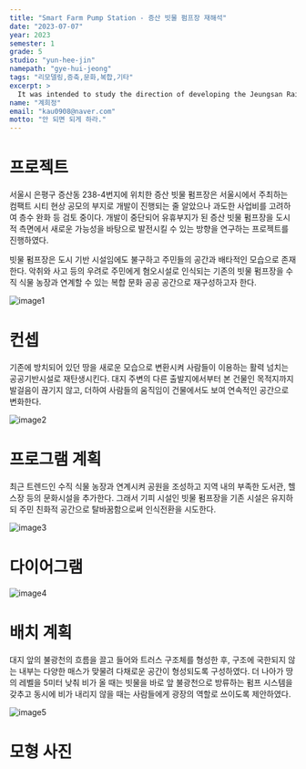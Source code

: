 ```yaml
---
title: "Smart Farm Pump Station - 증산 빗물 펌프장 재해석"
date: "2023-07-07"
year: 2023
semester: 1
grade: 5
studio: "yun-hee-jin"
namepath: "gye-hui-jeong"
tags: "리모델링,증축,문화,복합,기타"
excerpt: >
  It was intended to study the direction of developing the Jeungsan Rainwater Pump Station, which has become an idle site due to the suspension of development, based on new possibilities from an urban perspective.
name: "계희정"
email: "kau0908@naver.com"
motto: "안 되면 되게 하라."
---
```


# 프로젝트

서울시 은평구 증산동 238-4번지에 위치한 증산 빗물 펌프장은 서울시에서 주최하는 컴팩트 시티 현상 공모의 부지로 개발이 진행되는 줄 알았으나 과도한 사업비를 고려하여 층수 완화 등 검토 중이다. 개발이 중단되어 유휴부지가 된 증산 빗물 펌프장을 도시적 측면에서 새로운 가능성을 바탕으로 발전시킬 수 있는 방향을 연구하는 프로젝트를 진행하였다.

빗물 펌프장은 도시 기반 시설임에도 불구하고 주민들의 공간과 배타적인 모습으로 존재한다. 악취와 사고 등의 우려로 주민에게 혐오시설로 인식되는 기존의 빗물 펌프장을 수직 식물 농장과 연계할 수 있는 복합 문화 공공 공간으로 재구성하고자 한다.

![image1](/posts-images/2023_1_5_yun-hee-jin_gye-hui-jeong/image1.jpg)

# 컨셉

기존에 방치되어 있던 땅을 새로운 모습으로 변환시켜 사람들이 이용하는 활력 넘치는 공공기반시설로 재탄생시킨다. 대지 주변의 다른 출발지에서부터 본 건물인 목적지까지 발걸음이 끊기지 않고, 더하여 사람들의 움직임이 건물에서도 보여 연속적인 공간으로 변화한다.

![image2](/posts-images/2023_1_5_yun-hee-jin_gye-hui-jeong/image2.jpg)

# 프로그램 계획

최근 트렌드인 수직 식물 농장과 연계시켜 공원을 조성하고 지역 내의 부족한 도서관, 헬스장 등의 문화시설을 추가한다. 그래서 기피 시설인 빗물 펌프장을 기존 시설은 유지하되 주민 친화적 공간으로 탈바꿈함으로써 인식전환을 시도한다.

![image3](/posts-images/2023_1_5_yun-hee-jin_gye-hui-jeong/image3.jpg)

# 다이어그램

![image4](/posts-images/2023_1_5_yun-hee-jin_gye-hui-jeong/image4.jpg)

# 배치 계획

대지 앞의 불광천의 흐름을 끌고 들어와 트러스 구조체를 형성한 후, 구조에 국한되지 않는 내부는 다양한 매스가 맞물려 다채로운 공간이 형성되도록 구성하였다. 더 나아가 땅의 레벨을 5미터 낮춰 비가 올 때는 빗물을 바로 앞 불광천으로 방류하는 펌프 시스템을 갖추고 동시에 비가 내리지 않을 때는 사람들에게 광장의 역할로 쓰이도록 제안하였다.

![image5](/posts-images/2023_1_5_yun-hee-jin_gye-hui-jeong/image5.jpg)

# 모형 사진
